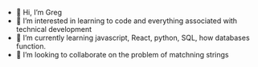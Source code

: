 - 👋 Hi, I’m Greg
- 👀 I’m interested in learning to code and everything associated with technical development
- 🌱 I’m currently learning javascript, React, python, SQL, how databases function. 
- 💞️ I’m looking to collaborate on the problem of matchning strings


<!---
GregoryGolding/GregoryGolding is a ✨ special ✨ repository because its `README.md` (this file) appears on your GitHub profile.
You can click the Preview link to take a look at your changes.
--->

